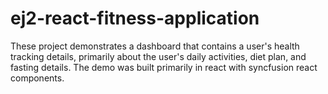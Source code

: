 # ej2-react-fitness-application
These project demonstrates a dashboard that contains a user's health tracking details, primarily about the user's daily activities, diet plan, and fasting details. The demo was built primarily in react with syncfusion react components.
